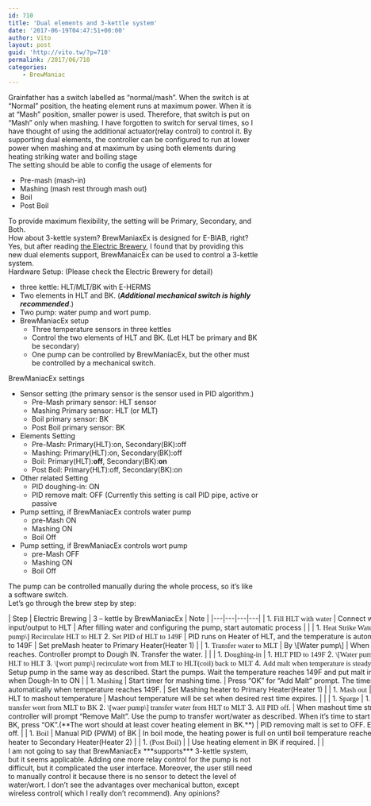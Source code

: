 ```yaml
---
id: 710
title: 'Dual elements and 3-kettle system'
date: '2017-06-19T04:47:51+00:00'
author: Vito
layout: post
guid: 'http://vito.tw/?p=710'
permalink: /2017/06/710
categories:
    - BrewManiac
---
```


Grainfather has a switch labelled as “normal/mash”. When the switch is at “Normal” position, the heating element runs at maximum power. When it is at “Mash” position, smaller power is used. Therefore, that switch is put on “Mash” only when mashing. I have forgotten to switch for serval times, so I have thought of using the additional actuator(relay control) to control it. By supporting dual elements, the controller can be configured to run at lower power when mashing and at maximum by using both elements during heating striking water and boiling stage  
The setting should be able to config the usage of elements for

- Pre-mash (mash-in)
- Mashing (mash rest through mash out)
- Boil
- Post Boil

To provide maximum flexibility, the setting will be Primary, Secondary, and Both.  
How about 3-kettle system? BrewManiaxEx is designed for E-BIAB, right? Yes, but after reading [the Electric Brewery](http://www.theelectricbrewery.com/brew-day-step-by-step), I found that by providing this new dual elements support, BrewManaicEx can be used to control a 3-kettle system.  
Hardware Setup: (Please check the Electric Brewery for detail)

- three kettle: HLT/MLT/BK with E-HERMS
- Two elements in HLT and BK. (***Additional mechanical switch is highly recommended***.)
- Two pump: water pump and wort pump.
- BrewManiacEx setup 
    - Three temperature sensors in three kettles
    - Control the two elements of HLT and BK. (Let HLT be primary and BK be secondary)
    - One pump can be controlled by BrewManiacEx, but the other must be controlled by a mechanical switch.

BrewManiacEx settings

- Sensor setting (the primary sensor is the sensor used in PID algorithm.) 
    - Pre-Mash primary sensor: HLT sensor
    - Mashing Primary sensor: HLT (or MLT)
    - Boil primary sensor: BK
    - Post Boil primary sensor: BK
- Elements Setting 
    - Pre-Mash: Primary(HLT):on, Secondary(BK):off
    - Mashing: Primary(HLT):on, Secondary(BK):off
    - Boil: Primary(HLT):**off**, Secondary(BK):**on**
    - Post Boil: Primary(HLT):off, Secondary(BK):on
- Other related Setting 
    - PID doughing-in: ON
    - PID remove malt: OFF (Currently this setting is call PID pipe, active or passive
- Pump setting, if BrewManiacEx controls water pump 
    - pre-Mash ON
    - Mashing ON
    - Boil Off
- Pump setting, if BrewManiacEx controls wort pump 
    - pre-Mash OFF
    - Mashing ON
    - Boil Off

The pump can be controlled manually during the whole process, so it’s like a software switch.  
Let’s go through the brew step by step:

<div style="direction: ltr; border-width: 100%;"><div style="direction: ltr; margin-top: 0in; margin-left: 0in; width: 8.5131in;"><div style="direction: ltr; margin-top: 0in; margin-left: 0in; width: 8.5131in;"><div style="direction: ltr;">| Step | Electric Brewing | 3 – kettle by BrewManiacEx | Note |
|---|---|---|---|
| 1. <span style="font-family: Calibri; font-size: 11.0pt; font-weight: normal; font-style: normal;">Fill HLT with water</span> | Connect water pump input/output to HLT | After filling water and configuring the pump, start automatic process |  |
| 1. <span style="font-family: Calibri; font-size: 11.0pt; font-weight: normal; font-style: normal;">Heat Strike Water</span> | 1. <span style="font-family: Calibri; font-size: 11.0pt; font-weight: normal; font-style: normal;">\[Water pump\] Recirculate HLT to HLT</span> 2. <span style="font-family: Calibri; font-size: 11.0pt;">Set PID of HLT to 149F </span> | PID runs on Heater of HLT, and the temperature is automatically set to 149F | Set preMash heater to Primary Heater(Heater 1) |
| 1. <span style="font-family: Calibri; font-size: 11.0pt; font-weight: normal; font-style: normal;">Transfer water to MLT</span> | By \[Water pump\] | When temperature reaches. Controller prompt to Dough IN. Transfer the water. |  |
| 1. <span style="font-family: Calibri; font-size: 11.0pt; font-weight: normal; font-style: normal;">Doughing-in</span> | 1. <span style="font-family: Calibri; font-size: 11.0pt; font-weight: normal; font-style: normal;">HLT PID to 149F</span> 2. <span style="font-family: Calibri; font-size: 11.0pt;">\[Water pump\] recirculate HLT to HLT</span> 3. <span style="font-family: Calibri; font-size: 11.0pt;">\[wort pump\] recirculate wort from MLT to HLT(coil) back to MLT</span> 4. <span style="font-family: Calibri; font-size: 11.0pt;">Add malt when temperature is steady at 149F</span> | Setup pump in the same way as described. Start the pumps.  Wait the temperature reaches 149F and put malt in. | Set PID when Dough-In to ON |
| 1. <span style="font-family: Calibri; font-size: 11.0pt; font-weight: normal; font-style: normal;">Mashing</span> | Start timer for mashing time. | Press “OK” for “Add Malt” prompt. The timer starts automatically when temperature reaches 149F. | Set Mashing heater to Primary Heater(Heater 1) |
| 1. <span style="font-family: Calibri; font-size: 11.0pt; font-weight: normal; font-style: normal;">Mash out</span> | Rise PID of HLT to mashout temperature | Mashout temperature will be set when desired rest time expires. |  |
| 1. <span style="font-family: Calibri; font-size: 11.0pt; font-weight: normal; font-style: normal;">Sparge</span> | 1. <span style="font-family: Calibri; font-size: 11.0pt; font-weight: normal; font-style: normal;">\[wort pump\] transfer wort from MLT to BK</span> 2. <span style="font-family: Calibri; font-size: 11.0pt;">\[waer pump\] transfer water from HLT to MLT</span> 3. <span style="font-family: Calibri; font-size: 11.0pt;">All PID off.</span> | When mashout time strikes count, controller will prompt “Remove Malt”. Use the pump to transfer wort/water as described.  When it’s time to start heating of BK, press “OK”.(**The wort should at least cover heating element in BK.**) | PID removing malt is set to OFF. Elements are off. |
| 1. <span style="font-family: Calibri; font-size: 11.0pt; font-weight: normal; font-style: normal;">Boil</span> | Manual PID (PWM) of BK | In boil mode, the heating power is full on until boil temperature reaches. | Set Boil heater to Secondary Heater(Heater 2) |
| 1. <span style="font-family: Calibri; font-size: 11.0pt; font-weight: normal; font-style: normal;">(Post Boil)</span> |  | Use heating element in BK if required. |  |

</div></div></div></div>I am not going to say that BrewManiacEx ***supports*** 3-kettle system, but it seems applicable.  
Adding one more relay control for the pump is not difficult, but it complicated the user interface. Moreover, the user still need to manually control it because there is no sensor to detect the level of water/wort. I don’t see the advantages over mechanical button, except wireless control( which I really don’t recommend).  
Any opinions?